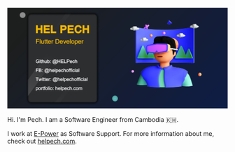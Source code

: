![header](https://raw.githubusercontent.com/HELPech/HELPech/master/assets/header2.jpg)

Hi. I'm Pech. I am a Software Engineer from Cambodia 🇰🇭.

I work at [E-Power](https://e-power.com.kh/) as Software Support. For more information about me, check out  [helpech.com](https://helpech.com/).


